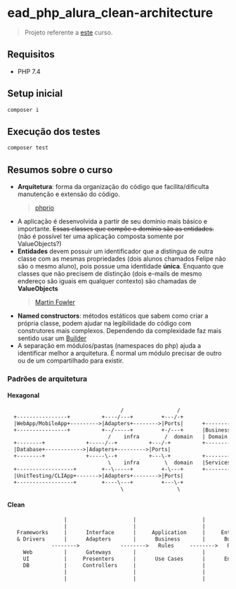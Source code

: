 # ead_php_alura_clean-architecture

> Projeto referente a [este](https://cursos.alura.com.br/course/php-introducao-clean-achitecture) curso.

## Requisitos

- PHP 7.4

## Setup inicial

```sh
composer i
```

## Execução dos testes

```sh
composer test
```

## Resumos sobre o curso

- **Arquitetura**: forma da organização do código que facilita/dificulta manutenção e extensão do código.
    > [phprio](https://dev.to/phprio/o-que-e-arquitetura-17ob)
- A aplicação é desenvolvida a partir de seu domínio mais básico e importante. ~~Essas classes que compõe o domínio são as entidades.~~ (não é possível ter uma aplicação composta somente por ValueObjects?)
- **Entidades** devem possuir um identificador que a distingua de outra classe com as mesmas propriedades (dois alunos chamados Felipe não são o mesmo aluno), pois possue uma identidade **única**. Enquanto que classes que não precisem de distinção (dois e-mails de mesmo endereço são iguais em qualquer contexto) são chamadas de **ValueObjects**
    > [Martin Fowler](https://martinfowler.com/bliki/ValueObject.html)
- **Named constructors**: métodos estáticos que sabem como criar a própria classe, podem ajudar na legibilidade do código com construtores mais complexos. Dependendo da complexidade faz mais sentido usar um [Builder](https://refactoring.guru/pt-br/design-patterns/builder/php/example)
- A separação em módulos/pastas (namespaces do php) ajuda a identificar melhor a arquitetura. É normal um módulo precisar de outro ou de um compartilhado para existir.

### Padrões de arquitetura

#### Hexagonal

```txt
                                    /                 /
  +----------------+          +----/---+         +---/-+
  |WebApp/MobileApp+--------->|Adapters+-------->|Ports|      +--------+ 
  +----------------+          +--/-----+         +-/---+      |Business| 
                                /    infra        /  domain   | Domain | 
  +--------+             +-----/--+          +---/-+          +--------+
  |Database+------------>|Adapters+--------->|Ports|  
  +--------+             +-----\--+          +---\-+          +--------+
                                \    infra        \  domain   |Services|
  +------------------+        +--\-----+         +-\---+      +--------+
  |UnitTesting/CLIApp+------->|Adapters+-------->|Ports|
  +------------------+        +----\---+         +---\-+
                                    \                 \
```

#### Clean

```txt
                  |                     |                     |     
                  |                     |                     |     
   Frameworks     |      Interface      |     Application     |     Enterprises
   & Drivers      |      Adapters       |      Business       |      Business
              -------->             -------->   Rules     -------->   Rules
     Web          |      Gateways       |                     |     
     UI           |     Presenters      |      Use Cases      |      Entities
     DB           |     Controllers     |                     |     
                  |                     |                     |     
                  |                     |                     |     
```
